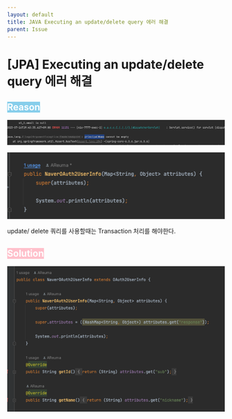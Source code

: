 ```yaml
---
layout: default
title: JAVA Executing an update/delete query 에러 해결
parent: Issue
---
```

    
# [JPA] Executing an update/delete query 에러 해결  

## <span style="background-color:skyblue; color: white">Reason</span>
![error.png](/assets/images/Issue/Issue2/error.png)
    
![before.png](/assets/images/Issue/Issue2/before.png)

update/ delete 쿼리를 사용할때는 Transaction 처리를 해야한다.  


## <span style="background-color:pink; color: white"> Solution </span>
![after.png](/assets/images/Issue/Issue2/after.png)